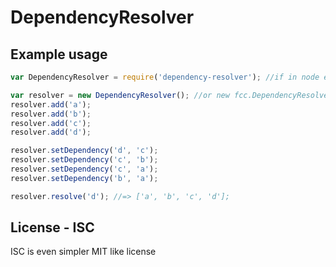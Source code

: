 DependencyResolver
==================

## Example usage

```js
var DependencyResolver = require('dependency-resolver'); //if in node env

var resolver = new DependencyResolver(); //or new fcc.DependencyResolver(); when in browser env
resolver.add('a');
resolver.add('b');
resolver.add('c');
resolver.add('d');

resolver.setDependency('d', 'c');
resolver.setDependency('c', 'b');
resolver.setDependency('c', 'a');
resolver.setDependency('b', 'a');

resolver.resolve('d'); //=> ['a', 'b', 'c', 'd'];
```

## License - ISC

ISC is even simpler MIT like license